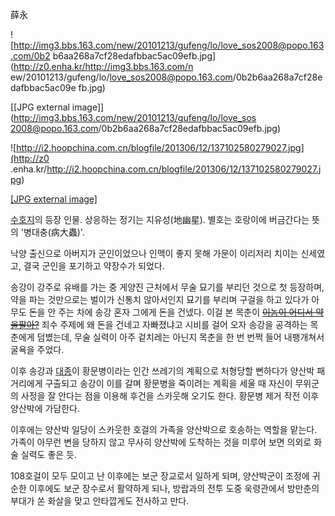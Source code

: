 薛永  

![http://img3.bbs.163.com/new/20101213/gufeng/lo/love_sos2008@popo.163.com/0b2
b6aa268a7cf28edafbbac5ac09efb.jpg](http://z0.enha.kr/http://img3.bbs.163.com/n
ew/20101213/gufeng/lo/love_sos2008@popo.163.com/0b2b6aa268a7cf28edafbbac5ac09e
fb.jpg)

[[JPG external image]](http://img3.bbs.163.com/new/20101213/gufeng/lo/love_sos
2008@popo.163.com/0b2b6aa268a7cf28edafbbac5ac09efb.jpg)

![http://i2.hoopchina.com.cn/blogfile/201306/12/137102580279027.jpg](http://z0
.enha.kr/http://i2.hoopchina.com.cn/blogfile/201306/12/137102580279027.jpg)

[[JPG external
image]](http://i2.hoopchina.com.cn/blogfile/201306/12/137102580279027.jpg)

  
[수호지](%EC%88%98%ED%98%B8%EC%A7%80.md)의 등장 인물. 상응하는 정기는 지유성(地幽星). 별호는 호랑이에
버금간다는 뜻의 '병대충(病大蟲)'.

낙양 출신으로 아버지가 군인이었으나 인맥이 좋지 못해 가문이 이리저리 치이는 신세였고, 결국 군인을 포기하고 약장수가 되었다.

송강이 강주로 유배를 가는 중 게양진 근처에서 무술 묘기를 부리던 것으로 첫 등장하며, 약을 파는 것만으로는 벌이가 신통치 않아서인지 묘기를
부리며 구걸을 하고 있다가 아무도 돈을 안 주는 차에 송강 혼자 그에게 돈을 건넸다. 이걸 본 목춘이 <del>[이놈이 어디서 약을팔아?](%EC%95%84%EA%B7%80.md)</del> 죄수 주제에 왜 돈을 건네고 자빠졌냐고 시비를 걸어 오자 송강을 공격하는
목춘에게 덤볐는데, 무술 실력이 아주 겉치레는 아닌지 목춘을 한 번 번쩍 들어 내팽개쳐서 굴욕을 주었다.

이후 송강과 [대종](%EB%8C%80%EC%A2%85.md)이 황문병이라는 인간 쓰레기의 계획으로 처형당할 뻔하다가 양산박 패거리에게
구출되고 송강이 이를 갈며 황문병을 죽이려는 계획을 세울 때 자신이 무위군의 사정을 잘 안다는 점을 이용해 후건을 스카웃해 오기도 한다.
황문병 제거 작전 이후 양산박에 가담한다.  

이후에는 양산박 일당이 스카웃한 호걸의 가족을 양산박으로 호송하는 역할을 맡는다. 가족이 아무런 변을 당하지 않고 무사히 양산박에 도착하는
것을 미루어 보면 의외로 화술 실력도 좋은 듯.

108호걸이 모두 모이고 난 이후에는 보군 장교로서 일하게 되며, 양산박군이 조정에 귀순한 이후에도 보군 장수로서 활약하게 되나, 방랍과의
전투 도중 욱령관에서 방만춘의 부대가 쏜 화살을 맞고 안타깝게도 전사하고 만다.

